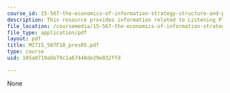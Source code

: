 ```yaml
---
course_id: 15-567-the-economics-of-information-strategy-structure-and-pricing-fall-2010
description: This resource provides information related to Listening Platforms.
file_location: /coursemedia/15-567-the-economics-of-information-strategy-structure-and-pricing-fall-2010/105a0719abb79c1a67448de29e032ffd_MIT15_567F10_pres05.pdf
file_type: application/pdf
layout: pdf
title: MIT15_567F10_pres05.pdf
type: course
uid: 105a0719abb79c1a67448de29e032ffd

---
```

None